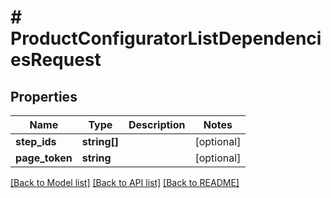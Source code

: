 # # ProductConfiguratorListDependenciesRequest


## Properties


Name | Type | Description | Notes
------------ | ------------- | ------------- | -------------
**step_ids**| **string[]** |   | [optional]
**page_token**| **string** |   | [optional]


[[Back to Model list]](../../README.md#models) [[Back to API list]](../../README.md#endpoints) [[Back to README]](../../README.md)